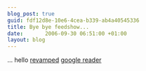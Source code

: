 ```yaml
---
blog_post: true
guid: fdf12d8e-10e6-4cea-b339-ab4a40545336
title: Bye bye feedshow...
date:       2006-09-30 06:51:00 +01:00
layout: blog
---
```


… hello
[revamped](http://www.techcrunch.com/2006/09/28/google-reader-steps-it-up-with-new-version/)
[google reader](http://reader.google.com)

